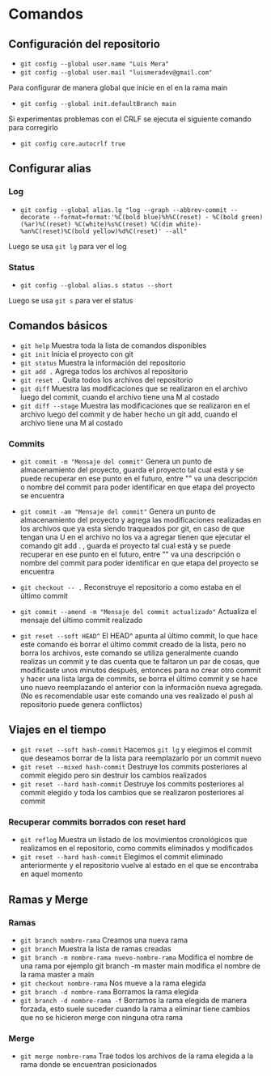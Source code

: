 # Comandos

## Configuración del repositorio

- `git config --global user.name "Luis Mera"`
- `git config --global user.mail "luismeradev@gmail.com"`

Para configurar de manera global que inicie en el en la rama main

- `git config --global init.defaultBranch main`

Si experimentas problemas con el CRLF se ejecuta el siguiente comando para corregirlo

- `git config core.autocrlf true`

## Configurar alias

### Log

- `git config --global alias.lg "log --graph --abbrev-commit --decorate --format=format:'%C(bold blue)%h%C(reset) - %C(bold green)(%ar)%C(reset) %C(white)%s%C(reset) %C(dim white)- %an%C(reset)%C(bold yellow)%d%C(reset)' --all"`

Luego se usa `git lg` para ver el log

### Status

- `git config --global alias.s status --short`

Luego se usa `git s` para ver el status

## Comandos básicos

- `git help`    Muestra toda la lista de comandos disponibles
- `git init`    Inicia el proyecto con git
- `git status`  Muestra la información del repositorio  
- `git add .`   Agrega todos los archivos al repositorio
- `git reset .` Quita todos los archivos del repositorio
- `git diff`    Muestra las modificaciones que se realizaron en el archivo luego del commit, cuando el archivo tiene una M al costado
- `git diff --stage`    Muestra las modificaciones que se realizaron en el archivo luego del commit y de haber hecho un git add, cuando el archivo tiene una M al costado

### Commits

- `git commit -m "Mensaje del commit"`   Genera un punto de almacenamiento del proyecto, guarda el proyecto tal cual está y se puede recuperar en ese punto en el futuro, entre "" va una descripción o nombre del commit para poder identificar en que etapa del proyecto se encuentra
- `git commit -am "Mensaje del commit"`   Genera un punto de almacenamiento del proyecto y agrega las modificaciones realizadas en los archivos que ya esta siendo traqueados por git, en caso de que tengan una U en el archivo no los va a agregar tienen que ejecutar el comando git add . , guarda el proyecto tal cual está y se puede recuperar en ese punto en el futuro, entre "" va una descripción o nombre del commit para poder identificar en que etapa del proyecto se encuentra

- `git checkout -- .`   Reconstruye el repositorio a como estaba en el último commit

- `git commit --amend -m "Mensaje del commit actualizado"`   Actualiza el mensaje del último commit realizado

- `git reset --soft HEAD^`  El HEAD^ apunta al último commit, lo que hace este comando es borrar el último commit creado de la lista, pero no borra los archivos, este comando se utiliza generalmente cuando realizas un commit y te das cuenta que te faltaron un par de cosas, que modificaste unos minutos después, entonces para no crear otro commit y hacer una lista larga de commits, se borra el último commit y se hace uno nuevo reemplazando el anterior con la información nueva agregada.(No es recomendable usar este comando una ves realizado el push al repositorio puede genera conflictos)

## Viajes en el tiempo

- `git reset --soft hash-commit`  Hacemos `git lg` y elegimos el commit  que deseamos borrar de la lista para reemplazarlo por un commit nuevo
- `git reset --mixed hash-commit`   Destruye los commits posteriores al commit elegido pero sin destruir los cambios realizados
- `git reset --hard hash-commit`   Destruye los commits posteriores al commit elegido y toda los cambios que se realizaron posteriores al commit

### Recuperar commits borrados con reset hard

- `git reflog`  Muestra un listado de los movimientos cronológicos que realizamos en el repositorio, como commits eliminados y modificados
- `git reset --hard hash-commit`  Elegimos el commit eliminado anteriormente y el repositorio vuelve al estado en el que se encontraba en aquel momento

## Ramas y Merge

### Ramas

- `git branch nombre-rama`  Creamos una nueva rama
- `git branch`  Muestra la lista de ramas creadas
- `git branch -m nombre-rama nuevo-nombre-rama` Modifica el nombre de una rama por ejemplo git branch -m master main modifica el nombre de la rama master a main
- `git checkout nombre-rama`    Nos mueve a la rama elegida
- `git branch -d nombre-rama`   Borramos la rama elegida
- `git branch -d nombre-rama -f`   Borramos la rama elegida de manera forzada, esto suele suceder cuando la rama a eliminar tiene cambios que no se hicieron merge con ninguna otra rama

### Merge

- `git merge nombre-rama`   Trae todos los archivos de la rama elegida a la rama donde se encuentran posicionados
